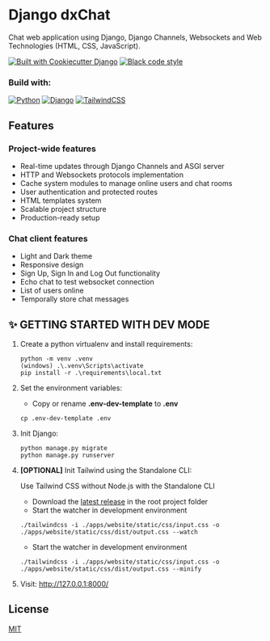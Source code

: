 # Django dxChat

Chat web application using Django, Django Channels, Websockets and Web Technologies (HTML, CSS, JavaScript).

[![Built with Cookiecutter Django](https://img.shields.io/badge/built%20with-Cookiecutter%20Django-ff69b4.svg?logo=cookiecutter)](https://github.com/cookiecutter/cookiecutter-django/)
[![Black code style](https://img.shields.io/badge/code%20style-black-000000.svg)](https://github.com/ambv/black)

### Build with:

[![Python](https://img.shields.io/badge/python-3670A0?style=for-the-badge&logo=python&logoColor=white)](https://www.python.org/)
[![Django](https://img.shields.io/badge/Django-092E20?style=for-the-badge&logo=django&logoColor=white)](http://www.djangoproject.com/)
[![TailwindCSS](https://img.shields.io/badge/tailwindcss-%2338B2AC.svg?style=for-the-badge&logo=tailwind-css&logoColor=white)](https://tailwindui.com/)

## Features

### Project-wide features

* Real-time updates through Django Channels and ASGI server
* HTTP and Websockets protocols implementation
* Cache system modules to manage online users and chat rooms
* User authentication and protected routes
* HTML templates system
* Scalable project structure
* Production-ready setup

### Chat client features

* Light and Dark theme
* Responsive design
* Sign Up, Sign In and Log Out functionality
* Echo chat to test websocket connection
* List of users online
* Temporally store chat messages

## ✨ GETTING STARTED WITH DEV MODE

1. Create a python virtualenv and install requirements:
   ```
   python -m venv .venv
   (windows) .\.venv\Scripts\activate
   pip install -r .\requirements\local.txt
   ```

2. Set the environment variables:
    - Copy or rename **.env-dev-template** to **.env**
   ```
   cp .env-dev-template .env
   ```

3. Init Django:
   ```
   python manage.py migrate
   python manage.py runserver
   ```

4. **[OPTIONAL]** Init Tailwind using the Standalone CLI:

   Use Tailwind CSS without Node.js with the Standalone CLI
    - Download the [latest release](https://github.com/tailwindlabs/tailwindcss/releases/) in the root project folder
    - Start the watcher in development environment
   ```
   ./tailwindcss -i ./apps/website/static/css/input.css -o ./apps/website/static/css/dist/output.css --watch
   ```
    - Start the watcher in development environment
   ```
   ./tailwindcss -i ./apps/website/static/css/input.css -o ./apps/website/static/css/dist/output.css --minify
   ```

5. Visit: http://127.0.0.1:8000/

## License

[MIT](https://choosealicense.com/licenses/mit/)
